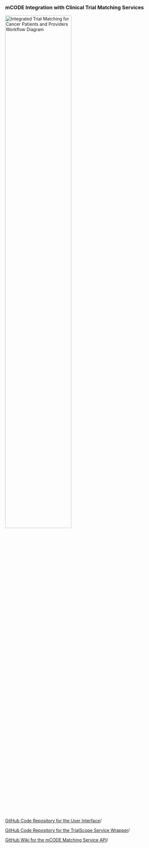 <h3><a name="About">mCODE Integration with Clinical Trial Matching Services</a></h3>

<span class="img-container">
    <img src="Workflow_Diagram.png" alt="Integrated Trial Matching for Cancer Patients and Providers Workflow Diagram" width="65%">
</span>
<p>&nbsp;</p>

<p><a href="https://github.com/mcode/clinical-trial-matching-engine" target="_blank">GitHub Code Repository for the User Interface</a>/<p> 
<p><a href="https://github.com/mcode/clinical-trial-matching-service" target="_blank">GitHub Code Repository for the TrialScope Service Wrapper</a>/<p> 
<p><a href="https://github.com/mcode/clinical-trial-matching-engine/wiki" target="_blank">GitHub Wiki for the mCODE Matching Service API</a>/<p> 